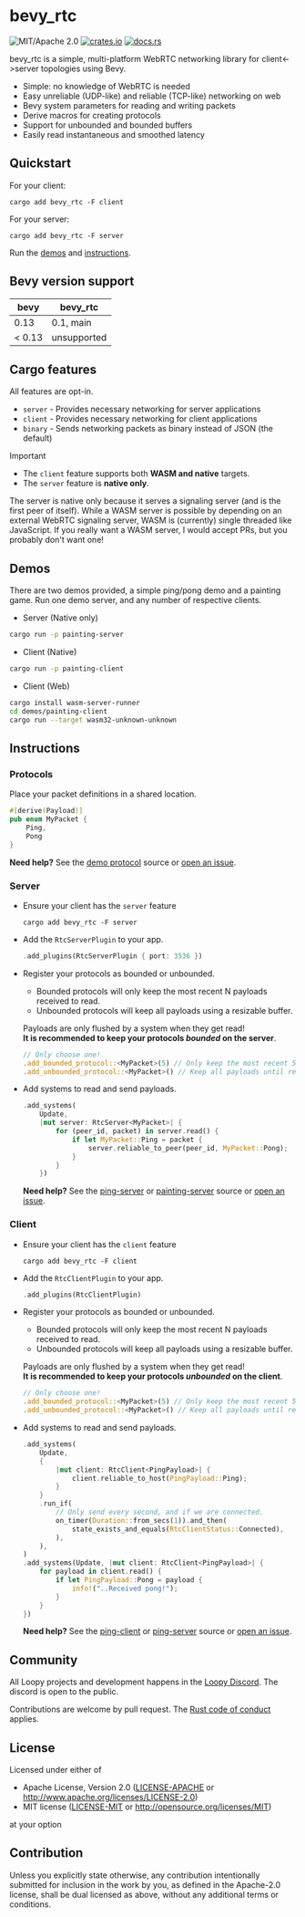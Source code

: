 # bevy_rtc

![MIT/Apache 2.0](https://img.shields.io/badge/license-MIT%2FApache-blue.svg)
[![crates.io](https://img.shields.io/crates/v/bevy_rtc.svg)](https://crates.io/crates/bevy_rtc)
[![docs.rs](https://img.shields.io/docsrs/bevy_rtc)](https://docs.rs/bevy_rtc)

bevy_rtc is a simple, multi-platform WebRTC networking library for client<->server topologies using Bevy.

- Simple: no knowledge of WebRTC is needed
- Easy unreliable (UDP-like) and reliable (TCP-like) networking on web
- Bevy system parameters for reading and writing packets
- Derive macros for creating protocols
- Support for unbounded and bounded buffers
- Easily read instantaneous and smoothed latency

## Quickstart

For your client:

```shell
cargo add bevy_rtc -F client
```

For your server:

```shell
cargo add bevy_rtc -F server
```

Run the [demos](#demos) and [instructions](#instructions).

## Bevy version support

| bevy  |  bevy_rtc   |
|-------|-------------|
| 0.13  | 0.1, main   |
| < 0.13| unsupported |

## Cargo features

All features are opt-in.

- `server` - Provides necessary networking for server applications
- `client` - Provides necessary networking for client applications
- `binary` - Sends networking packets as binary instead of JSON (the default)

> [!IMPORTANT]
>
> - The `client` feature supports both **WASM and native** targets.
> - The `server` feature is **native only**.
>
> The server is native only because it serves a signaling server (and is the first peer of itself). While a WASM server is possible by depending on an external WebRTC signaling server, WASM is (currently) single threaded like JavaScript. If you really want a WASM server, I would accept PRs, but you probably don't want one!

## Demos

There are two demos provided, a simple ping/pong demo and a painting game.
Run one demo server, and any number of respective clients.

- Server (Native only)

```bash
cargo run -p painting-server
```

- Client (Native)

```bash
cargo run -p painting-client
```

- Client (Web)

```bash
cargo install wasm-server-runner
cd demos/painting-client
cargo run --target wasm32-unknown-unknown
```

## Instructions

### Protocols

Place your packet definitions in a shared location.

```rust
#[derive(Payload)]
pub enum MyPacket {
    Ping,
    Pong
}
```

  **Need help?** See the [demo protocol](demos/protocol/) source or [open an issue](/issues).

### Server

- Ensure your client has the `server` feature

  ```shell
  cargo add bevy_rtc -F server
  ```

- Add the `RtcServerPlugin` to your app.

  ```rust
  .add_plugins(RtcServerPlugin { port: 3536 })
  ```

- Register your protocols as bounded or unbounded.
  - Bounded protocols will only keep the most recent N payloads received to read.
  - Unbounded protocols will keep all payloads using a resizable buffer.

  Payloads are only flushed by a system when they get read! \
  **It is recommended to keep your protocols _bounded_ on the server**.

  ```rust
  // Only choose one!
  .add_bounded_protocol::<MyPacket>(5) // Only keep the most recent 5 payloads for reading
  .add_unbounded_protocol::<MyPacket>() // Keep all payloads until read
  ```

- Add systems to read and send payloads.

    ```rust
    .add_systems(
        Update,
        |mut server: RtcServer<MyPacket>| {
            for (peer_id, packet) in server.read() {
                if let MyPacket::Ping = packet {
                    server.reliable_to_peer(peer_id, MyPacket::Pong);
                }
            }
        })
    ```

  **Need help?** See the [ping-server](demos/ping-server/) or [painting-server](demos/painting-server/) source or [open an issue](/issues).

### Client

- Ensure your client has the `client` feature

  ```shell
  cargo add bevy_rtc -F client
  ```

- Add the `RtcClientPlugin` to your app.

  ```rust
  .add_plugins(RtcClientPlugin)
  ```

- Register your protocols as bounded or unbounded.
  - Bounded protocols will only keep the most recent N payloads received to read.
  - Unbounded protocols will keep all payloads using a resizable buffer.

  Payloads are only flushed by a system when they get read! \
  **It is recommended to keep your protocols _unbounded_ on the client**.

  ```rust
  // Only choose one!
  .add_bounded_protocol::<MyPacket>(5) // Only keep the most recent 5 payloads for reading
  .add_unbounded_protocol::<MyPacket>() // Keep all payloads until read
  ```

- Add systems to read and send payloads.

    ```rust
    .add_systems(
        Update,
        {
            |mut client: RtcClient<PingPayload>| {
                client.reliable_to_host(PingPayload::Ping);
            }
        }
        .run_if(
            // Only send every second, and if we are connected.
            on_timer(Duration::from_secs(1)).and_then(
                state_exists_and_equals(RtcClientStatus::Connected),
            ),
        ),
    )
    .add_systems(Update, |mut client: RtcClient<PingPayload>| {
        for payload in client.read() {
            if let PingPayload::Pong = payload {
                info!("..Received pong!");
            }
        }
    })
    ```

  **Need help?** See the [ping-client](demos/ping-client/) or [ping-server](demos/ping-server/) source or [open an issue](/issues).

## Community

All Loopy projects and development happens in the [Loopy Discord](https://discord.gg/zrjnQzdjCB). The discord is open to the public.

Contributions are welcome by pull request. The [Rust code of conduct](https://www.rust-lang.org/policies/code-of-conduct) applies.

## License

Licensed under either of

- Apache License, Version 2.0
   ([LICENSE-APACHE](LICENSE-APACHE) or <http://www.apache.org/licenses/LICENSE-2.0>)
- MIT license
   ([LICENSE-MIT](LICENSE-MIT) or <http://opensource.org/licenses/MIT>)

at your option

## Contribution

Unless you explicitly state otherwise, any contribution intentionally submitted
for inclusion in the work by you, as defined in the Apache-2.0 license, shall be
dual licensed as above, without any additional terms or conditions.
